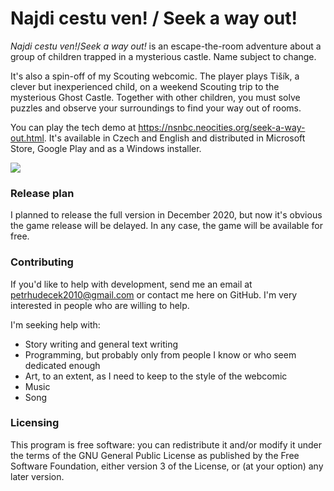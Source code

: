 # Najdi cestu ven! / Seek a way out!
*Najdi cestu ven!*/*Seek a way out!* is an escape-the-room adventure about a group of children trapped in a mysterious castle. Name subject
to change. 

It's also a spin-off of my Scouting webcomic. The player plays Tišík, a clever but inexperienced child, on a weekend Scouting trip to the mysterious Ghost Castle. Together with other children, you must solve puzzles and observe your surroundings to find your way out of rooms.

You can play the tech demo at https://nsnbc.neocities.org/seek-a-way-out.html. It's available in Czech and English and distributed in Microsoft Store, Google Play and as a Windows installer.

![](https://nsnbc.neocities.org/ncv/En4.PNG)

### Release plan
I planned to release the full version in December 2020, but now it's obvious the game release will be delayed. In any case, the game will be available for free.

### Contributing
If you'd like to help with development, send me an email at petrhudecek2010@gmail.com or contact me here on GitHub. I'm very interested in people who are willing to help.

I'm seeking help with:

* Story writing and general text writing
* Programming, but probably only from people I know or who seem dedicated enough
* Art, to an extent, as I need to keep to the style of the webcomic
* Music
* Song

### Licensing

This program is free software: you can redistribute it and/or modify it under the terms of the GNU General Public License as published by the Free Software Foundation, either version 3 of the License, or (at your option) any later version.
